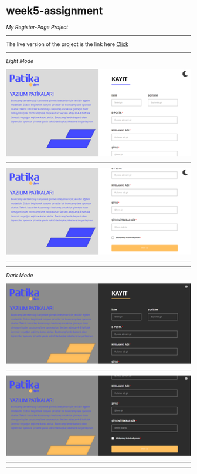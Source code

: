 # week5-assignment

*My Register-Page Project*


<hr>

The live version of the project is the link here  <a href="https://react-register-page-oflq619p5-resithansonsuz.vercel.app/" target="_blank">Click</a> 

<hr>

*Light Mode*

![banner resmi](public/screen/LightMode.png)

<hr>

![banner resmi](public/screen/LightMode-2.png)

<hr>
<hr>

*Dark Mode*

![banner resmi](public/screen/DarkMode.png)

<hr>

![banner resmi](public/screen/DarkMode-2.png)

<hr>
<hr>
